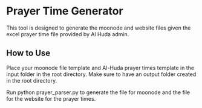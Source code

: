 # Prayer Time Generator
This tool is designed to generate the moonode and website files given the excel prayer time file provided by Al Huda admin.

## How to Use

Place your moonode file template and Al-Huda prayer times template in the input folder in the root directory.
Make sure to have an output folder created in the root directory.

Run python prayer_parser.py to generate the file for moonode and the file for the website for the prayer times.
